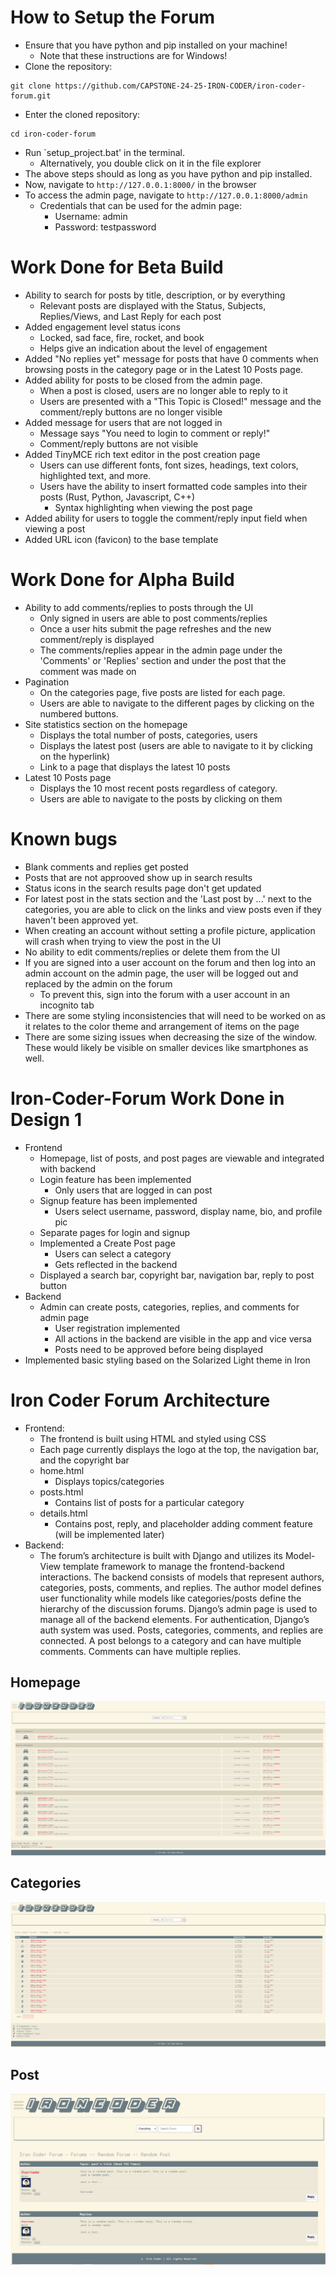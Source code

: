 
# How to Setup the Forum
* Ensure that you have python and pip installed on your machine!
    * Note that these instructions are for Windows! 
* Clone the repository:
```
git clone https://github.com/CAPSTONE-24-25-IRON-CODER/iron-coder-forum.git
```
* Enter the cloned repository:
```
cd iron-coder-forum
```
* Run `setup_project.bat' in the terminal. 
    * Alternatively, you double click on it in the file explorer
* The above steps should as long as you have python and pip installed.
* Now, navigate to `http://127.0.0.1:8000/` in the browser
* To access the admin page, navigate to `http://127.0.0.1:8000/admin`
    * Credentials that can be used for the admin page:
        *  Username: admin
        *  Password: testpassword

# Work Done for Beta Build
* Ability to search for posts by title, description, or by everything
	* Relevant posts are displayed with the Status, Subjects, Replies/Views, and Last Reply for each post
* Added engagement level status icons
	* Locked, sad face, fire, rocket, and book
	* Helps give an indication about the level of engagement 
* Added "No replies yet" message for posts that have 0 comments when browsing posts in the category page or in the Latest 10 Posts page. 
* Added ability for posts to be closed from the admin page.
	* When a post is closed, users are no longer able to reply to it
	* Users are presented with a "This Topic is Closed!" message and the comment/reply buttons are no longer visible
* Added message for users that are not logged in 
	* Message says "You need to login to comment or reply!"    
	* Comment/reply buttons are not visible
* Added TinyMCE rich text editor in the post creation page
	* Users can use different fonts, font sizes, headings, text colors, highlighted text, and more. 
	* Users have the ability to insert formatted code samples into their posts (Rust, Python, Javascript, C++)
		* Syntax highlighting when viewing the post page 
* Added ability for users to toggle the comment/reply input field when viewing a post
* Added URL icon (favicon) to the base template 
# Work Done for Alpha Build
* Ability to add comments/replies to posts through the UI
    * Only signed in users are able to post comments/replies
    * Once a user hits submit the page refreshes and the new comment/reply is displayed
    * The comments/replies appear in the admin page under the 'Comments' or 'Replies' section and under the post that the comment was made on
* Pagination
    * On the categories page, five posts are listed for each page. 
    * Users are able to navigate to the different pages by clicking on the numbered buttons.
* Site statistics section on the homepage
    * Displays the total number of posts, categories, users
    * Displays the latest post (users are able to navigate to it by clicking on the hyperlink)
    * Link to a page that displays the latest 10 posts
* Latest 10 Posts page
    * Displays the 10 most recent posts regardless of category. 
    * Users are able to navigate to the posts by clicking on them
# Known bugs
- Blank comments and replies get posted
- Posts that are not approoved show up in search results
- Status icons in the search results page don't get updated
- For latest post in the stats section and the 'Last post by ...' next to the categories, you are able to click on the links and view posts even if they haven't been approved yet.
- When creating an account without setting a profile picture, application will crash when trying to view the post in the UI
- No ability to edit comments/replies or delete them from the UI 
- If you are signed into a user account on the forum and then log into an admin account on the admin page, the user will be logged out and replaced by the admin on the forum
    - To prevent this, sign into the forum with a user account in an incognito tab
 - There are some styling inconsistencies that will need to be worked on as it relates to the color theme and arrangement of items on the page
 - There are some sizing issues when decreasing the size of the window. These would likely be visible on smaller devices like smartphones as well.  
 
# Iron-Coder-Forum Work Done in Design 1
* Frontend
    * Homepage, list of posts, and post pages are viewable and integrated with backend 
    * Login feature has been implemented
        * Only users that are logged in can post
    * Signup feature has been implemented
        * Users select username, password, display name, bio, and profile pic
    * Separate pages for login and signup
    * Implemented a Create Post page
        * Users can select a category
        * Gets reflected in the backend 
    * Displayed a search bar, copyright bar, navigation bar, reply to post button
* Backend
    * Admin can create posts, categories, replies, and comments for admin page
        * User registration implemented
        * All actions in the backend are visible in the app and vice versa
        * Posts need to be approved before being displayed
* Implemented basic styling based on the Solarized Light theme in Iron 
# Iron Coder Forum Architecture
- Frontend:
  - The frontend is built using HTML and styled using CSS 
  - Each page currently displays the logo at the top, the navigation bar, and the copyright bar
  - home.html
    - Displays topics/categories
  - posts.html
    - Contains list of posts for a particular category
  - details.html
    - Contains post, reply, and placeholder adding comment feature (will be implemented later)
- Backend:
  - The forum’s architecture is built with Django and utilizes its Model-View template framework to manage the frontend-backend interactions. The backend consists of models that represent authors, categories, posts, comments, and replies. The author model defines user functionality while models like categories/posts define the hierarchy of the discussion forums. Django’s admin page is used to manage all of the backend elements. For authentication, Django’s auth system was used. Posts, categories, comments, and replies are connected. A post belongs to a category and can have multiple comments. Comments can have multiple replies.
    
## Homepage
![Homepage](./assets/Screenshots/homepage.png)

## Categories
![Categories](./assets/Screenshots/categories.png)

## Post
![Post](./assets/Screenshots/post.png)
